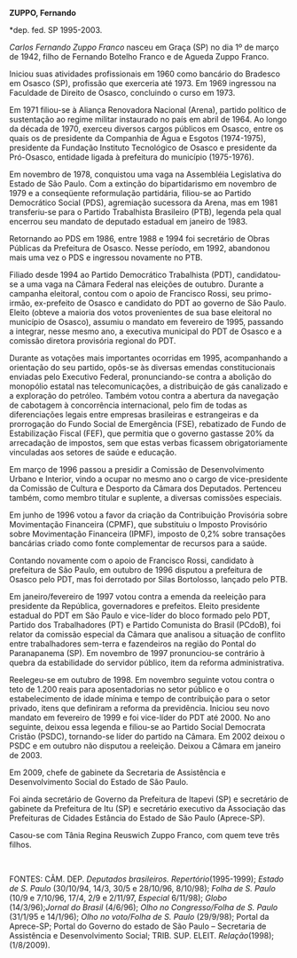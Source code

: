 **ZUPPO, Fernando**

\*dep. fed. SP 1995-2003.

*Carlos Fernando Zuppo Franco* nasceu em Graça (SP) no dia 1º de março
de 1942, filho de Fernando Botelho Franco e de Agueda Zuppo Franco.

Iniciou suas atividades profissionais em 1960 como bancário do Bradesco
em Osasco (SP), profissão que exerceria até 1973. Em 1969 ingressou na
Faculdade de Direito de Osasco, concluindo o curso em 1973.

Em 1971 filiou-se à Aliança Renovadora Nacional (Arena), partido
político de sustentação ao regime militar instaurado no país em abril de
1964. Ao longo da década de 1970, exerceu diversos cargos públicos em
Osasco, entre os quais os de presidente da Companhia de Água e Esgotos
(1974-1975), presidente da Fundação Instituto Tecnológico de Osasco e
presidente da Pró-Osasco, entidade ligada à prefeitura do município
(1975-1976).

Em novembro de 1978, conquistou uma vaga na Assembléia Legislativa do
Estado de São Paulo. Com a extinção do bipartidarismo em novembro de
1979 e a conseqüente reformulação partidária, filiou-se ao Partido
Democrático Social (PDS), agremiação sucessora da Arena, mas em 1981
transferiu-se para o Partido Trabalhista Brasileiro (PTB), legenda pela
qual encerrou seu mandato de deputado estadual em janeiro de 1983.

Retornando ao PDS em 1986, entre 1988 e 1994 foi secretário de Obras
Públicas da Prefeitura de Osasco. Nesse período, em 1992, abandonou mais
uma vez o PDS e ingressou novamente no PTB.

Filiado desde 1994 ao Partido Democrático Trabalhista (PDT),
candidatou-se a uma vaga na Câmara Federal nas eleições de outubro.
Durante a campanha eleitoral, contou com o apoio de Francisco Rossi, seu
primo-irmão, ex-prefeito de Osasco e candidato do PDT ao governo de São
Paulo. Eleito (obteve a maioria dos votos provenientes de sua base
eleitoral no município de Osasco), assumiu o mandato em fevereiro de
1995, passando a integrar, nesse mesmo ano, a executiva municipal do PDT
de Osasco e a comissão diretora provisória regional do PDT.

Durante as votações mais importantes ocorridas em 1995, acompanhando a
orientação do seu partido, opôs-se às diversas emendas constitucionais
enviadas pelo Executivo Federal, pronunciando-se contra a abolição do
monopólio estatal nas telecomunicações, a distribuição de gás canalizado
e a exploração do petróleo. Também votou contra a abertura da navegação
de cabotagem à concorrência internacional, pelo fim de todas as
diferenciações legais entre empresas brasileiras e estrangeiras e da
prorrogação do Fundo Social de Emergência (FSE), rebatizado de Fundo de
Estabilização Fiscal (FEF), que permitia que o governo gastasse 20% da
arrecadação de impostos, sem que estas verbas ficassem obrigatoriamente
vinculadas aos setores de saúde e educação.

Em março de 1996 passou a presidir a Comissão de Desenvolvimento Urbano
e Interior, vindo a ocupar no mesmo ano o cargo de vice-presidente da
Comissão de Cultura e Desporto da Câmara dos Deputados. Pertenceu
também, como membro titular e suplente, a diversas comissões especiais.

Em junho de 1996 votou a favor da criação da Contribuição Provisória
sobre Movimentação Financeira (CPMF), que substituiu o Imposto
Provisório sobre Movimentação Financeira (IPMF), imposto de 0,2% sobre
transações bancárias criado como fonte complementar de recursos para a
saúde.

Contando novamente com o apoio de Francisco Rossi, candidato à
prefeitura de São Paulo, em outubro de 1996 disputou a prefeitura de
Osasco pelo PDT, mas foi derrotado por Silas Bortolosso, lançado pelo
PTB.

Em janeiro/fevereiro de 1997 votou contra a emenda da reeleição para
presidente da República, governadores e prefeitos. Eleito presidente
estadual do PDT em São Paulo e vice-líder do bloco formado pelo PDT,
Partido dos Trabalhadores (PT) e Partido Comunista do Brasil (PCdoB),
foi relator da comissão especial da Câmara que analisou a situação de
conflito entre trabalhadores sem-terra e fazendeiros na região do Pontal
do Paranapanema (SP). Em novembro de 1997 pronunciou-se contrário à
quebra da estabilidade do servidor público, item da reforma
administrativa.

Reelegeu-se em outubro de 1998. Em novembro seguinte votou contra o teto
de 1.200 reais para aposentadorias no setor público e o estabelecimento
de idade mínima e tempo de contribuição para o setor privado, itens que
definiram a reforma da previdência. Iniciou seu novo mandato em
fevereiro de 1999 e foi vice-líder do PDT até 2000. No ano seguinte,
deixou essa legenda e filiou-se ao Partido Social Democrata Cristão
(PSDC), tornando-se líder do partido na Câmara. Em 2002 deixou o PSDC e
em outubro não disputou a reeleição. Deixou a Câmara em janeiro de 2003.

Em 2009, chefe de gabinete da Secretaria de Assistência e
Desenvolvimento Social do Estado de São Paulo.

Foi ainda secretário de Governo da Prefeitura de Itapevi (SP) e
secretário de gabinete da Prefeitura de Itu (SP) e secretário executivo
da Associação das Prefeituras de Cidades Estância do Estado de São Paulo
(Aprece-SP).

Casou-se com Tânia Regina Reuswich Zuppo Franco, com quem teve três
filhos.      

 

FONTES: CÂM. DEP. *Deputados brasileiros. Repertório*(1995-1999);
*Estado de S. Paulo* (30/10/94, 14/3, 30/5 e 28/10/96, 8/10/98); *Folha
de S. Paulo* (10/9 e 7/10/96, 17/4, 2/9 e 2/11/97, *Especial* 6/11/98);
*Globo* (14/3/96);*Jornal do Brasil* (4/6/96); *Olho no Congresso/Folha
de S. Paulo* (31/1/95 e 14/1/96); *Olho no voto/Folha de S. Paulo*
(29/9/98); Portal da Aprece-SP; Portal do Governo do estado de São Paulo
– Secretaria de Assistência e Desenvolvimento Social; TRIB. SUP. ELEIT.
*Relação*(1998); (1/8/2009).

 
